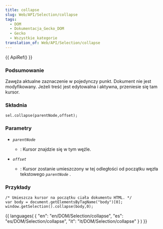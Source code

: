 ```yaml
---
title: collapse
slug: Web/API/Selection/collapse
tags:
  - DOM
  - Dokumentacja_Gecko_DOM
  - Gecko
  - Wszystkie_kategorie
translation_of: Web/API/Selection/collapse
---
```

{{ ApiRef() }}

### Podsumowanie

Zawęża aktualne zaznaczenie w pojedynczy punkt. Dokument nie jest modyfikowany. Jeżeli treść jest edytowalna i aktywna, przeniesie się tam kursor.

### Składnia

    sel.collapse(parentNode,offset);

### Parametry

- _`parentNode`_
  - : Kursor znajdzie się w tym węźle.

- _`offset`_
  - : Kursor zostanie umieszczony w tej odległości od początku węzła tekstowego
    _`parentNode`_
    .

### Przykłady

    /* Umieszcza kursor na początku ciała dokumentu HTML. */
    var body = document.getElementsByTagName("body")[0];
    window.getSelection().collapse(body,0);





{{ languages( { "en": "en/DOM/Selection/collapse", "es": "es/DOM/Selection/collapse", "it": "it/DOM/Selection/collapse" } ) }}
